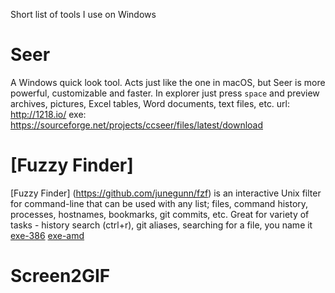 Short list of tools I use on Windows
# Seer
A Windows quick look tool.
Acts just like the one in macOS, but Seer is more powerful, customizable and faster.
In explorer just press `space` and preview archives, pictures, Excel tables, Word documents, text files, etc.
url: http://1218.io/
exe: https://sourceforge.net/projects/ccseer/files/latest/download
# [Fuzzy Finder]
[Fuzzy Finder] (https://github.com/junegunn/fzf) is an interactive Unix filter for command-line that can be used with any list; files, command history, processes, hostnames, bookmarks, git commits, etc.
Great for variety of tasks - history search (ctrl+r), git aliases, searching for a file, you name it
[exe-386](https://github.com/junegunn/fzf-bin/releases/download/0.17.3/fzf-0.17.3-windows_386.zip) [exe-amd]( https://github.com/junegunn/fzf-bin/releases/download/0.17.3/fzf-0.17.3-windows_amd64.zip)
# Screen2GIF
